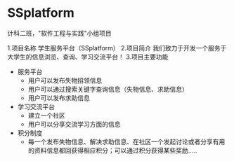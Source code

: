 # SSplatform
计科二班，"软件工程与实践"小组项目

1.项目名称
学生服务平台（SSplatform）
2.项目简介
我们致力于开发一个服务于大学生的信息浏览、查询、学习交流平台！
3.项目主要功能
* 服务平台
  * 用户可以发布失物招领信息
  * 用户可以通过搜索关键字查询信息（失物信息、求助信息）
  * 用户可以发布求助信息
* 学习交流平台
  * 建立一个社区
  * 用户可以分享交流学习方面的信息
* 积分制度
  * 每一个发布失物信息、解决求助信息、在社区一个发起讨论或者分享有用的资料信息都回获得相应积分；可以通过积分获得某些奖励.....
